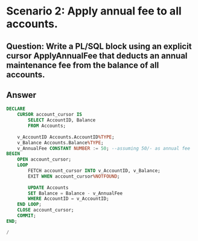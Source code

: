 # Scenario 2: Apply annual fee to all accounts.
## 	Question: Write a PL/SQL block using an explicit cursor ApplyAnnualFee that deducts an annual maintenance fee from the balance of all accounts.
## Answer
```sql
DECLARE
    CURSOR account_cursor IS
        SELECT AccountID, Balance
        FROM Accounts;
    
    v_AccountID Accounts.AccountID%TYPE;
    v_Balance Accounts.Balance%TYPE;
    v_AnnualFee CONSTANT NUMBER := 50; --assuming 50/- as annual fee
BEGIN
    OPEN account_cursor;
    LOOP
        FETCH account_cursor INTO v_AccountID, v_Balance;
        EXIT WHEN account_cursor%NOTFOUND;
        
        UPDATE Accounts
        SET Balance = Balance - v_AnnualFee
        WHERE AccountID = v_AccountID;
    END LOOP;
    CLOSE account_cursor;
    COMMIT;
END;

/
```